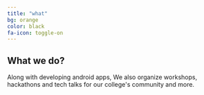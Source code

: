 ```yaml
---
title: "what"
bg: orange
color: black
fa-icon: toggle-on
---
```


## What we do?

Along with developing android apps, We also organize workshops, hackathons and tech talks for our college's community and more.
